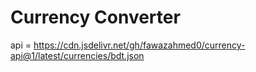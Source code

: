 # Currency Converter

api = https://cdn.jsdelivr.net/gh/fawazahmed0/currency-api@1/latest/currencies/bdt.json

